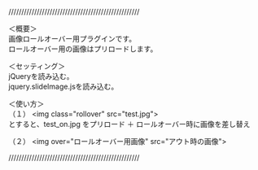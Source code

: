 ///////////////////////////////////////////////////

＜概要＞  
画像ロールオーバー用プラグインです。  
ロールオーバー用の画像はプリロードします。  
  
＜セッティング＞  
jQueryを読み込む。  
jquery.slideImage.jsを読み込む。  
  
＜使い方＞  
（１）
&lt;img class="rollover" src="test.jpg"&gt;  
とすると、test_on.jpg をプリロード ＋ ロールオーバー時に画像を差し替え  
  
（２） 
&lt;img over="ロールオーバー用画像" src="アウト時の画像"&gt;  
  
  
///////////////////////////////////////////////////